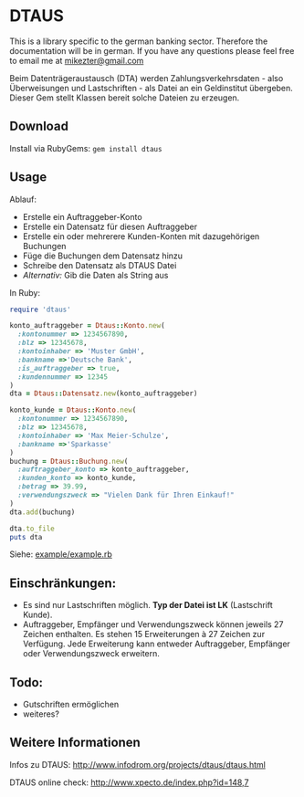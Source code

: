 DTAUS
=====

This is a library specific to the german banking sector. Therefore the documentation will be in german. If you have any questions please feel free to email me at mikezter@gmail.com

Beim Datenträgeraustausch (DTA) werden Zahlungsverkehrsdaten - also Überweisungen und Lastschriften - als Datei an ein Geldinstitut übergeben. Dieser Gem stellt Klassen bereit solche Dateien zu erzeugen.

Download
-------------

Install via RubyGems: `gem install dtaus`

Usage
-------------

Ablauf:

* Erstelle ein Auftraggeber-Konto 
* Erstelle ein Datensatz für diesen Auftraggeber
* Erstelle ein oder mehrerere Kunden-Konten mit dazugehörigen Buchungen
* Füge die Buchungen dem Datensatz hinzu
* Schreibe den Datensatz als DTAUS Datei
* _Alternativ:_ Gib die Daten als String aus

In Ruby:
 
``` ruby
require 'dtaus'

konto_auftraggeber = Dtaus::Konto.new(
  :kontonummer => 1234567890, 
  :blz => 12345678, 
  :kontoinhaber => 'Muster GmbH', 
  :bankname =>'Deutsche Bank',
  :is_auftraggeber => true,
  :kundennummer => 12345
)
dta = Dtaus::Datensatz.new(konto_auftraggeber)

konto_kunde = Dtaus::Konto.new(
  :kontonummer => 1234567890, 
  :blz => 12345678, 
  :kontoinhaber => 'Max Meier-Schulze', 
  :bankname =>'Sparkasse'
)
buchung = Dtaus::Buchung.new(
  :auftraggeber_konto => konto_auftraggeber,
  :kunden_konto => konto_kunde,
  :betrag => 39.99,
  :verwendungszweck => "Vielen Dank für Ihren Einkauf!"
)
dta.add(buchung)

dta.to_file
puts dta
```

Siehe: [example/example.rb](https://github.com/alphaone/dtaus/blob/master/example/example.rb)
 
Einschränkungen:
----------------

* Es sind nur Lastschriften möglich. __Typ der Datei ist LK__ (Lastschrift Kunde).
* Auftraggeber, Empfänger und Verwendungszweck können jeweils 27 Zeichen enthalten. Es stehen 15 Erweiterungen à 27 Zeichen zur Verfügung. Jede Erweiterung kann entweder Auftraggeber, Empfänger oder Verwendungszweck erweitern.

Todo:
------

* Gutschriften ermöglichen
* weiteres?

Weitere Informationen
---------------------

Infos zu DTAUS: http://www.infodrom.org/projects/dtaus/dtaus.html

DTAUS online check: http://www.xpecto.de/index.php?id=148,7

